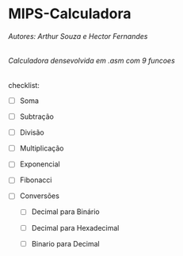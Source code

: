 # MIPS-Calculadora
###### Autores: Arthur Souza e Hector Fernandes
###### Calculadora densevolvida em .asm com 9 funcoes

checklist:

- [ ] Soma

- [ ] Subtração

- [ ] Divisão

- [ ] Multiplicação

- [ ] Exponencial

- [ ] Fibonacci

- [ ] Conversões

  - [ ] Decimal para Binário
  - [ ] Decimal para Hexadecimal
  - [ ] Binario para Decimal

  
